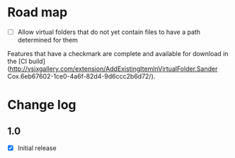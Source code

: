 # Road map

- [ ] Allow virtual folders that do not yet contain files to have a path determined for them

Features that have a checkmark are complete and available for
download in the
[CI build](http://vsixgallery.com/extension/AddExistingItemInVirtualFolder.Sander Cox.6eb67602-1ce0-4a6f-82d4-9d6ccc2b6d72/).

# Change log

## 1.0

- [x] Initial release
